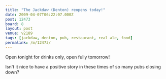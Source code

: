 ```yaml
---
title: "The Jackdaw (Denton) reopens today!"
date: 2009-04-07T06:22:07.000Z
post: 12473
board: 8
layout: post
venue: v2189
tags: [jackdaw, denton, pub, restaurant, real ale, food]
permalink: /m/12473/
---
```

Open tonight for drinks only, open fully tomorrow!

Isn't it nice to have a positive story in these times of so many pubs closing down?
